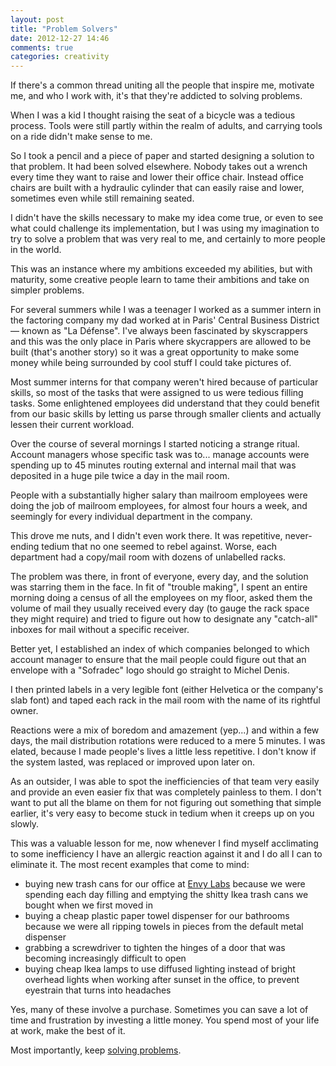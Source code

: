 ```yaml
---
layout: post
title: "Problem Solvers"
date: 2012-12-27 14:46
comments: true
categories: creativity
---
```


If there's a common thread uniting all the people that inspire me, motivate me, and who I work with, it's that they're addicted to solving problems.

When I was a kid I thought raising the seat of a bicycle was a tedious process. Tools were still partly within the realm of adults, and carrying tools on a ride didn't make sense to me.

So I took a pencil and a piece of paper and started designing a solution to that problem. It had been solved elsewhere. Nobody takes out a wrench every time they want to raise and lower their office chair. Instead office chairs are built with a hydraulic cylinder that can easily raise and lower, sometimes even while still remaining seated.

I didn't have the skills necessary to make my idea come true, or even to see what could challenge its implementation, but I was using my imagination to try to solve a problem that was very real to me, and certainly to more people in the world.

This was an instance where my ambitions exceeded my abilities, but with maturity, some creative people learn to tame their ambitions and take on simpler problems.

For several summers while I was a teenager I worked as a summer intern in the factoring company my dad worked at in Paris' Central Business District — known as "La Défense". I've always been fascinated by skyscrappers and this was the only place in Paris where skycrappers are allowed to be built (that's another story) so it was a great opportunity to make some money while being surrounded by cool stuff I could take pictures of.

Most summer interns for that company weren't hired because of particular skills, so most of the tasks that were assigned to us were tedious filling tasks. Some enlightened employees did understand that they could benefit from our basic skills by letting us parse through smaller clients and actually lessen their current workload.

Over the course of several mornings I started noticing a strange ritual. Account managers whose specific task was to... manage accounts were spending up to 45 minutes routing external and internal mail that was deposited in a huge pile twice a day in the mail room.

People with a substantially higher salary than mailroom employees were doing the job of mailroom employees, for almost four hours a week, and seemingly for every individual department in the company.

This drove me nuts, and I didn't even work there. It was repetitive, never-ending tedium that no one seemed to rebel against. Worse, each department had a copy/mail room with dozens of unlabelled racks.

The problem was there, in front of everyone, every day, and the solution was starring them in the face. In fit of "trouble making", I spent an entire morning doing a census of all the employees on my floor, asked them the volume of mail they usually received every day (to gauge the rack space they might require) and tried to figure out how to designate any "catch-all" inboxes for mail without a specific receiver. 

Better yet, I established an index of which companies belonged to which account manager to ensure that the mail people could figure out that an envelope with a "Sofradec" logo should go straight to Michel Denis.

I then printed labels in a very legible font (either Helvetica or the company's slab font) and taped each rack in the mail room with the name of its rightful owner.

Reactions were a mix of boredom and amazement (yep...) and within a few days, the mail distribution rotations were reduced to a mere 5 minutes. I was elated, because I made people's lives a little less repetitive. I don't know if the system lasted, was replaced or improved upon later on. 

As an outsider, I was able to spot the inefficiencies of that team very easily and provide an even easier fix that was completely painless to them. I don't want to put all the blame on them for not figuring out something that simple earlier, it's very easy to become stuck in tedium when it creeps up on you slowly. 

This was a valuable lesson for me, now whenever I find myself acclimating to some inefficiency I have an allergic reaction against it and I do all I can to eliminate it. The most recent examples that come to mind: 

- buying new trash cans for our office at [Envy Labs](http://envylabs.com) because we were spending each day filling and emptying the shitty Ikea trash cans we bought when we first moved in
- buying a cheap plastic paper towel dispenser for our bathrooms because we were all ripping towels in pieces from the default metal dispenser
- grabbing a screwdriver to tighten the hinges of a door that was becoming increasingly difficult to open
- buying cheap Ikea lamps to use diffused lighting instead of bright overhead lights when working after sunset in the office, to prevent eyestrain that turns into headaches

Yes, many of these involve a purchase. Sometimes you can save a lot of time and frustration by investing a little money. You spend most of your life at work, make the best of it.

Most importantly, keep [solving problems](https://speakerdeck.com/jasonvnalue/three-pipe-problems).
